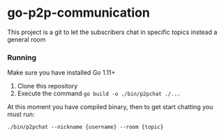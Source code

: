 # go-p2p-communication

This project is a git to let the subscribers chat in specific topics instead a general room

### Running

Make sure you have installed Go 1.11+

1. Clone this repository
2. Execute the command `go build -o ./bin/p2pchat ./...`

At this moment you have compiled binary, then to get start chatting you must run:

`./bin/p2pchat --nickname {username} --room {topic}`

